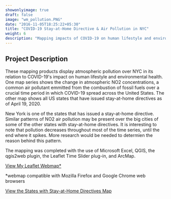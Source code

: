 ```yaml
---
showonlyimage: true
draft: false
image: "wm_pollution.PNG"
date: "2016-11-05T18:25:22+05:30"
title: "COVID-19 Stay-at-Home Directive & Air Pollution in NYC"
weight: 6
description: "Mapping impacts of COVID-19 on human lifestyle and environmental health."
---
```


## Project Description

These mapping products display atmospheric pollution over NYC in its relation to COVID-19's impact on human lifestyle and environmental health. One map series shows the change in atmospheric NO2 concentrations, a common air pollutant emmitted from the combustion of fossil fuels over a crucial time period in which COVID-19 spread across the United States. The other map shows all US states that have issued stay-at-home directives as of April 19, 2020. 

New York is one of the states that has issued a stay-at-home directive. Similar patterns of NO2 air pollution may be present over the big cities of some of the other states with stay-at-home directives. It is interesting to note that pollution decreases throughout most of the time series, until the end where it spikes. More research would be needed to determien the reason behind this pattern.

 The mapping was completed with the use of Microsoft Excel, QGIS, the qgis2web plugin, the Leaflet Time Slider plug-in, and ArcMap.


[View My Leaflet Webmap*](/webmap3)

*webmap compatible with Mozilla Firefox and Google Chrome web browsers

[View the States with Stay-at-Home Directives Map](/pdf/states_map.pdf)

